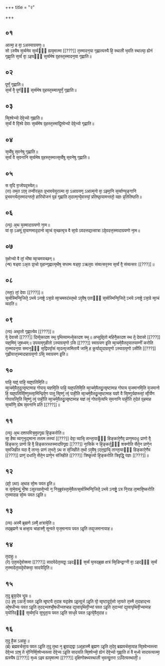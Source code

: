 +++
title = "२"

+++
## ०१
आत्मा᳘ ह वा᳘ ऽअस्याग्रयणः᳘॥  
सो ऽस्यैष स᳘र्व्वमेव स᳘र्व्वᳫँ᳭ ह्यय᳘मात्मा [[???]] त᳘स्मादन᳘या गृह्णात्यस्यै हि᳘ स्थाली भ᳘वति स्थाल्या᳘ ह्येनं गृह्णा᳘ति स᳘र्व्वं वा᳘ ऽइयᳫँ᳭ स᳘र्व्वमेष ग्र᳘हस्त᳘स्मादन᳘या गृह्णाति॥  
## ०२
पूर्णं᳘ गृह्णाति॥  
स᳘र्व्वं वै᳘ पूर्णᳫँ᳭ स᳘र्व्वमेष ग्र᳘हस्त᳘स्मात्पूर्णं᳘ गृह्णाति॥  
## ०३
व्वि᳘श्वेभ्यो देवे᳘भ्यो गृह्णाति॥  
स᳘र्व्वं वै वि᳘श्वे देवाः स᳘र्व्वमेष ग्र᳘हस्त᳘स्माद्वि᳘श्वेभ्यो देवे᳘भ्यो गृह्णाति॥  
## ०४
स᳘र्व्वेषु स᳘वनेषु गृह्णाति॥  
स᳘र्व्वं वै स᳘वनानि स᳘र्व्वमेष ग्र᳘हस्त᳘स्मात्स᳘र्व्वेषु स᳘वनेषु गृह्णाति॥  
## ०५
स य᳘दि रा᳘जोपद᳘स्येत्॥  
(त्त) तम᳘त ऽएव᳘ तन्वीरन्न᳘तः प्र᳘भावयेयुरात्मा वा᳘ ऽआग्रयण᳘ ऽआत्म᳘नो वा᳘ ऽइमा᳘नि स᳘र्व्वाण्य᳘ङ्गानि प्र᳘भवन्त्येत᳘स्मादन्ततो᳘ हारियोजनं ग्र᳘हं गृह्णाति त᳘दात्म᳘न्ये᳘वास्यां᳘ प्रतिष्ठा᳘यामन्ततो᳘ यज्ञः प्र᳘तितिष्ठति॥  
## ०६
(त्य᳘) अ᳘थ य᳘स्मादाग्रयणो ना᳘म॥  
यां वा᳘ ऽअमूं ग्रा᳘वाणमाद᳘दानो व्वा᳘चं य᳘च्छत्य᳘त्र वै सा᳘ग्रे ऽवदत्तद्यत्सात्रा ऽग्रे᳘वदत्त᳘स्मादाग्रयणो ना᳘म॥  
## ०७
र᳘क्षोभ्यो वै तां᳘ भीषा व्वा᳘चमयच्छन्॥  
(न्ष) षड्वा ऽअ᳘तः प्रा᳘चो ग्र᳘हान्गृह्णात्य᳘थैष᳘ सप्तमः षड्वा᳘ ऽऋत᳘वः संव्वत्सर᳘स्य स᳘र्व्वं वै᳘ संव्वत्सरः [[???]]॥  
## ०८
(स्ता᳘) तां᳘ देवाः [[???]]॥  
स᳘र्व्वस्मिन्वि᳘जिते᳘ ऽभये ऽनाष्ट्रे ऽत्रा᳘ग्रे व्वा᳘चमवदंस्त᳘थो ऽए᳘वैष᳘ एताᳫँ᳭ स᳘र्व्वस्मिन्वि᳘जिते᳘ ऽभये ऽनाष्ट्रे ऽत्रा᳘ग्रे व्वा᳘चं व्वदति॥  
## ०९
(त्य) अथा᳘तो गृह्णा᳘त्येव [[???]]॥  
ये᳘ देवासो [[???]] दिव्ये᳘कादश स्थ᳘ पृथिव्यामध्ये᳘कादश स्थ᳘॥ अप्सुक्षि᳘तो महिनै᳘कादश स्थ ते᳘ देवासो [[???]] यज्ञ᳘मिमं᳘ जुषध्वम्॥ उपयाम᳘गृहीतो ऽस्याग्रय᳘णो ऽसि [[???]] स्वाग्रयण इ᳘ति व्वा᳘चमे᳘वैतद᳘यातयाम्नीं करोति त᳘स्मादन᳘या समान᳘ᳫँ᳘ स᳘द्विपर्या᳘सं व्व᳘दत्य᳘जामितायै जामि᳘ ह कुर्याद्य᳘दाग्रय᳘णो ऽस्याग्रय᳘णो ऽसीति [[???]] गृह्णीयात्त᳘स्मादाहाग्रय᳘णो ऽसि᳘ स्वाग्रयण इ᳘ति॥  
## १०
पाहि᳘ यज्ञं᳘ पाहि᳘ यज्ञ᳘पतिमि᳘ति॥  
व्वा᳘चमे᳘वैत᳘दुत्सृष्टामाह गोपाय᳘ यज्ञमि᳘ति पाहि᳘ यज्ञ᳘पतिमि᳘ति व्वा᳘चमे᳘वैतदु᳘त्सृष्टामाह गोपाय य᳘जमानमि᳘ति य᳘जमानो हि᳘ यज्ञ᳘पतिर्व्वि᳘ष्णुस्त्वा᳘मिन्द्रिये᳘ण पातु व्वि᳘ष्णुं त्वं᳘ पाही᳘ति व्वा᳘चमे᳘वैतदु᳘त्सृष्टामाह यज्ञो वै व्वि᳘ष्णुर्यज्ञस्त्वां᳘ व्वी᳘र्येण गोपायत्वि᳘ति व्वि᳘ष्णुं त्वं᳘ पाही᳘ति व्वा᳘चमे᳘वैतदु᳘त्सृष्टामाह यज्ञं त्वं᳘ गोपाये᳘त्यभि स᳘वनानि पाही᳘ति त᳘देतं ग्र᳘हमाह स᳘र्व्वाणि᳘ ह्येष स᳘वनानि प्रति [[???]]॥  
## ११
(त्य᳘) अ᳘थ दशापवित्र᳘मुपगृ᳘ह्य हि᳘ङ्करोति॥  
सा᳘ हैषा व्वाग᳘नुद्यमाना तताम तस्यां [[???]] देवा᳘ व्वाचि᳘ तान्ता᳘याᳫँ᳭ हिङ्कारे᳘णैव᳘ प्राण᳘मदधुः प्राणो वै᳘ हिङ्कारः᳘ प्राणो हि वै᳘ हिङ्कारस्तस्मादपिगृ᳘ह्य [[???]] ना᳘सिके न हि᳘ङ्कर्तुᳫँ᳭ शक्नोति सैते᳘न प्राणे᳘न स᳘मजिहीत यदा वै᳘ तान्तः᳘ प्राणं ल᳘भते᳘ ऽथ स सं᳘जिहीते त᳘थो ऽए᳘वैष᳘ ऽएत᳘द्वाचि᳘ तान्ता᳘याᳫँ᳭ हिङ्कारे᳘णैव [[???]] प्राणं᳘ दधाति᳘ सैते᳘न प्राणे᳘न संजिहीते [[???]] त्रिष्कृ᳘त्वो हि᳘ङ्करोति त्रिवृद्धि᳘ यज्ञः [[???]]॥  
## १२
(ज्ञो᳘ ऽथा) अ᳘थाह सो᳘मः पवत इ᳘ति॥  
स या᳘मे᳘वामूं᳘ भी᳘षा ऽसुररक्षसे᳘भ्यो न᳘ निर᳘ब्रुवंस्ता᳘मे᳘वैतत्स᳘र्व्वस्मिन्वि᳘जिते᳘ ऽभये ऽनाष्ट्रे᳘ ऽत्र नि᳘राह ता᳘मावि᳘ष्करोति त᳘स्मादाह सो᳘मः पवत ऽइ᳘ति॥  
## १३
(त्य) अस्मै ब्र᳘ह्मणे ऽस्मै᳘ क्षत्राये᳘ति॥  
तद्ब्र᳘ह्मणे च क्षत्त्रा᳘य चाहास्मै᳘ सुन्वते य᳘ज᳘मानाय पवत ऽइ᳘ति तद्य᳘जमानायाह॥  
## १४
त᳘दाहुः॥  
(रे) एता᳘वदे᳘वोक्त्वा [[???]] सादयेदेता᳘वद्वा᳘ ऽइदᳫँ᳭ स᳘र्व्वं या᳘वद्ब्र᳘ह्म क्षत्रं व्वि᳘डिन्द्रा᳘ग्नी वा᳘ ऽइदᳫँ᳭ स᳘र्व्वं त᳘स्मादेता᳘वदे᳘वोक्त्वा᳘ सादयेदि᳘ति॥  
## १५
त᳘दु ब्रूया᳘देव भू᳘यः॥  
(ऽ) इष᳘ ऽऊर्जे᳘ पवत ऽइ᳘ति व्वृ᳘ष्ट्यै त᳘दाह यदा᳘हेष ऽइ᳘त्यूर्ज ऽइ᳘ति यो᳘ व्वृष्टादूर्ग्र᳘सो जा᳘यते त᳘स्मै त᳘दाहाद्भ्य ओ᳘षधीभ्यः पवत ऽइ᳘ति त᳘दद्भ्यश्चौ᳘षधीभ्यश्चाह द्या᳘वापृथिवी᳘भ्यां पवत ऽइ᳘ति त᳘दाभ्यां द्या᳘वापृथिवी᳘भ्यामाह य᳘योरिदᳫँ᳭ स᳘र्व्वम᳘धि सुभूता᳘य पवत ऽइ᳘ति साध᳘वे पवत ऽइ᳘त्ये᳘वैत᳘दाह॥  
## १६
त᳘दु है᳘क ऽआहुः॥  
(र्ब्र) ब्रह्मवर्चसा᳘य पवत ऽइ᳘ति त᳘दु त᳘था न᳘ ब्रूयाद्यद्वा ऽआ᳘हास्मै ब्र᳘ह्मण ऽइ᳘ति त᳘देव᳘ ब्रह्मवर्चसा᳘याह व्वि᳘श्वेभ्यस्त्वा देवे᳘भ्य ऽएष᳘ ते यो᳘निर्व्वि᳘श्वेभ्यस्त्वा देवे᳘भ्य ऽइ᳘ति सादयति व्वि᳘श्वेभ्यो᳘ ह्येनं देवे᳘भ्यो गृह्णा᳘ति तं वै म᳘ध्ये सादयत्यात्मा᳘ ह्यस्यैष [[???]] म᳘ध्य ऽइव ह्यय᳘मात्मा [[???]] द᳘क्षिणोक्थ्यस्थाली भ᳘वत्यु᳘त्तरा ऽऽदित्यस्थाली᳘॥  
